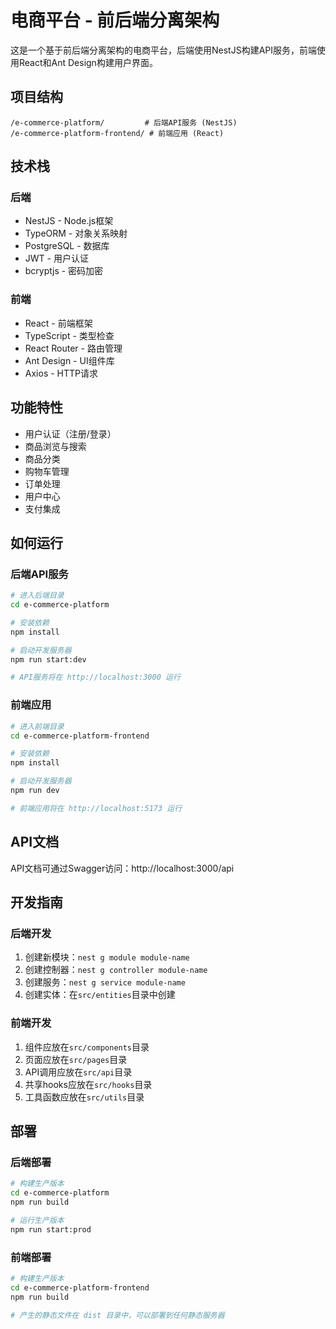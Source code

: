 # 电商平台 - 前后端分离架构

这是一个基于前后端分离架构的电商平台，后端使用NestJS构建API服务，前端使用React和Ant Design构建用户界面。

## 项目结构

```
/e-commerce-platform/         # 后端API服务 (NestJS)
/e-commerce-platform-frontend/ # 前端应用 (React)
```

## 技术栈

### 后端
- NestJS - Node.js框架
- TypeORM - 对象关系映射
- PostgreSQL - 数据库
- JWT - 用户认证
- bcryptjs - 密码加密

### 前端
- React - 前端框架
- TypeScript - 类型检查
- React Router - 路由管理
- Ant Design - UI组件库
- Axios - HTTP请求

## 功能特性

- 用户认证（注册/登录）
- 商品浏览与搜索
- 商品分类
- 购物车管理
- 订单处理
- 用户中心
- 支付集成

## 如何运行

### 后端API服务

```bash
# 进入后端目录
cd e-commerce-platform

# 安装依赖
npm install

# 启动开发服务器
npm run start:dev

# API服务将在 http://localhost:3000 运行
```

### 前端应用

```bash
# 进入前端目录
cd e-commerce-platform-frontend

# 安装依赖
npm install

# 启动开发服务器
npm run dev

# 前端应用将在 http://localhost:5173 运行
```

## API文档

API文档可通过Swagger访问：http://localhost:3000/api

## 开发指南

### 后端开发

1. 创建新模块：`nest g module module-name`
2. 创建控制器：`nest g controller module-name`
3. 创建服务：`nest g service module-name`
4. 创建实体：在`src/entities`目录中创建

### 前端开发

1. 组件应放在`src/components`目录
2. 页面应放在`src/pages`目录
3. API调用应放在`src/api`目录
4. 共享hooks应放在`src/hooks`目录
5. 工具函数应放在`src/utils`目录

## 部署

### 后端部署

```bash
# 构建生产版本
cd e-commerce-platform
npm run build

# 运行生产版本
npm run start:prod
```

### 前端部署

```bash
# 构建生产版本
cd e-commerce-platform-frontend
npm run build

# 产生的静态文件在 dist 目录中，可以部署到任何静态服务器
``` 